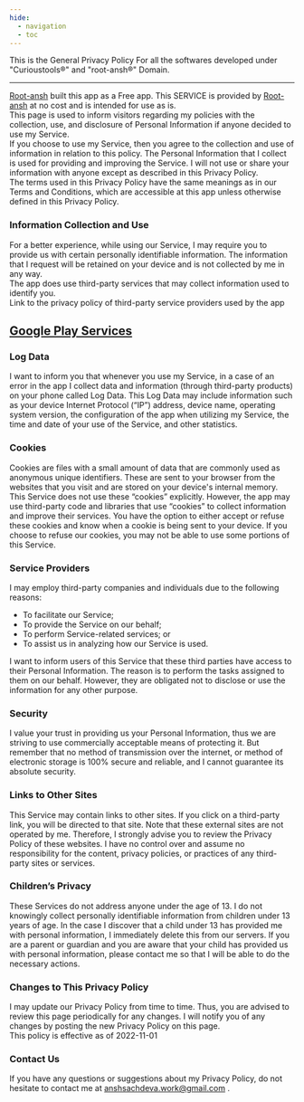```yaml
---
hide:
  - navigation
  - toc
---
```


This is the General Privacy Policy For all the softwares developed under "Curioustools®" and "root-ansh®" Domain.  

---

[Root-ansh](https://root-ansh.github.io/) built this app as a Free app. This SERVICE is provided by [Root-ansh](https://root-ansh.github.io/) at no cost and is intended for use as is.  
This page is used to inform visitors regarding my policies with the collection, use, and disclosure of Personal Information if anyone decided to use my Service.  
If you choose to use my Service, then you agree to the collection and use of information in relation to this policy. The Personal Information that I collect is used for providing and improving the Service. I will not use or share your information with anyone except as described in this Privacy Policy.  
The terms used in this Privacy Policy have the same meanings as in our Terms and Conditions, which are accessible at this app  unless otherwise defined in this Privacy Policy.  

### Information Collection and Use  
For a better experience, while using our Service, I may require you to provide us with certain personally identifiable information. The information that I request will be retained on your device and is not collected by me in any way.  
The app does use third-party services that may collect information used to identify you.  
Link to the privacy policy of third-party service providers used by the app

## [Google Play Services](https://www.google.com/policies/privacy/)

### Log Data
I want to inform you that whenever you use my Service, in a case of an error in the app I collect data and information (through third-party products) on your phone called Log Data. This Log Data may include information such as your device Internet Protocol (“IP”) address, device name, operating system version, the configuration of the app when utilizing my Service, the time and date of your use of the Service, and other statistics.  

### Cookies  
Cookies are files with a small amount of data that are commonly used as anonymous unique identifiers. These are sent to your browser from the websites that you visit and are stored on your device's internal memory.  
This Service does not use these “cookies” explicitly. However, the app may use third-party code and libraries that use “cookies” to collect information and improve their services. You have the option to either accept or refuse these cookies and know when a cookie is being sent to your device. If you choose to refuse our cookies, you may not be able to use some portions of this Service.  

### Service Providers  
I may employ third-party companies and individuals due to the following reasons:

* To facilitate our Service;  
* To provide the Service on our behalf;  
* To perform Service-related services; or  
* To assist us in analyzing how our Service is used.

I want to inform users of this Service that these third parties have access to their Personal Information. The reason is to perform the tasks assigned to them on our behalf. However, they are obligated not to disclose or use the information for any other purpose.  

### Security  
I value your trust in providing us your Personal Information, thus we are striving to use commercially acceptable means of protecting it. But remember that no method of transmission over the internet, or method of electronic storage is 100% secure and reliable, and I cannot guarantee its absolute security.  

### Links to Other Sites  
This Service may contain links to other sites. If you click on a third-party link, you will be directed to that site. Note that these external sites are not operated by me. Therefore, I strongly advise you to review the Privacy Policy of these websites. I have no control over and assume no responsibility for the content, privacy policies, or practices of any third-party sites or services.  

### Children’s Privacy  
These Services do not address anyone under the age of 13\. I do not knowingly collect personally identifiable information from children under 13 years of age. In the case I discover that a child under 13 has provided me with personal information, I immediately delete this from our servers. If you are a parent or guardian and you are aware that your child has provided us with personal information, please contact me so that I will be able to do the necessary actions.  

### Changes to This Privacy Policy  
I may update our Privacy Policy from time to time. Thus, you are advised to review this page periodically for any changes. I will notify you of any changes by posting the new Privacy Policy on this page.  
This policy is effective as of 2022-11-01  

### Contact Us
If you have any questions or suggestions about my Privacy Policy, do not hesitate to contact me at [anshsachdeva.work@gmail.com](mailto:anshsachdeva.work@gmail.com) .